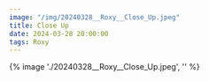 ```yaml
---
image: "/img/20240328__Roxy__Close_Up.jpeg"
title: Close Up 
date: 2024-03-28 20:00:00
tags: Roxy
---
```

{% image './20240328__Roxy__Close_Up.jpeg', '' %}